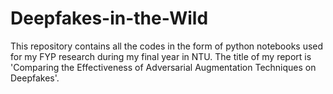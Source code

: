 # Deepfakes-in-the-Wild

This repository contains all the codes in the form of python notebooks used for my FYP research during my final year in NTU. The title of my report is 'Comparing the Effectiveness of Adversarial Augmentation Techniques on Deepfakes'.